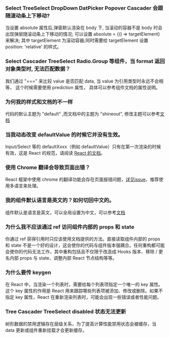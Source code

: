 ### Select TreeSelect DropDown DatPicker Popover Cascader 会跟随滚动条上下移动?
当设置 absolute 属性后,弹窗默认渲染在 body 下, 当滚动的容器不是 body 时会出现弹层随滚动条上下移动的情况; 可以设置 absolute = {() => targetElement} 来解决; 其中 targetElement 为滚动容器;同时需要给 targetElement 设置 position: 'relative' 的样式。

### Select Cascader TreeSelect Radio.Group 等组件，当 format 返回对象类型时, 无法匹配数据？
我们通过 "===" 来比较 value 是否匹配 data, 当 value 为引用类型时永远不会相等， 这个时候需要使用 prediction 属性， 具体可以参考组件文档的属性说明。

### 为何我的样式和文档的不一样
代码的默认主题为 "default" ,而文档中的主题为 "shineout", 修改主题可以参考[文档](/components/GetStart#heading-3-theme-主题)

### 当我动态改变 defaultValue 的时候它并没有生效。
Input/Select 等的 defaultXxxx（例如 defaultValue）只有在第一次渲染的时候有效，这是 React 的规范，请阅读 [React 的文档](https://legacy.reactjs.org/docs/forms.html#controlled-components)。

### 使用 Chrome 翻译会导致页面出错？
React 框架中使用 chrome 的翻译功能会存在页面报错问题，[详见issue](https://github.com/facebook/react/issues/11538?from_wecom=1#issuecomment-417504600)，推荐使用多语言来处理。

### 我的组件默认语言是英文的？如何切回中文的。
组件默认是语言是英文，可以全局设置为中文，可以参考[文档](http://localhost:4000/cn/components/GetStart#heading-2-I18N)

### 为什么我不应该通过 ref 访问组件内部的 props 和 state
你通过 ref 获得引用时只应该使用文档提供的方法。直接读取组件内部的 props 和 state 不是一个好的设计，这会使你的代码与组件版本强耦合。任何重构都可能会使你的代码无法工作，其中重构包括且不仅限于改造成 Hooks 版本、移除 / 更名内部 props 与 state、调整内部 React 节点结构等等。

### 为什么要传 keygen
在 React 中，当渲染一个列表时，需要给每个列表项指定一个唯一的 key 属性。这个 key 属性的作用是 React 用来跟踪哪些列表项被添加、修改或删除。如果不指定 key 属性，React 在重新渲染列表时，可能会出现一些错误或者性能问题。

### Tree Cascader TreeSelect disabled 状态无法更新
树形数据的禁用逻辑存在层级关系，为了提高计算性能禁用状态会被缓存，当 data 更新或组件重新挂载才会更新缓存。

